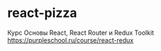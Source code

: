 # react-pizza

Курс Основы React, React Router и Redux Toolkit
https://purpleschool.ru/course/react-redux
